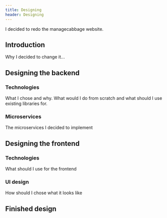 ```yaml
---
title: Designing
header: Designing
---
```

I decided to redo the managecabbage website.


<div id="doc-menu-area"> </div>


## Introduction
Why I decided to change it...

## Designing the backend
### Technologies
What I chose and why. What would I do from scratch and what should I use existing libraries for.

### Microservices
The microservices I decided to implement

## Designing the frontend
### Technologies
What should I use for the frontend

### UI design
How should I chose what it looks like

## Finished design
